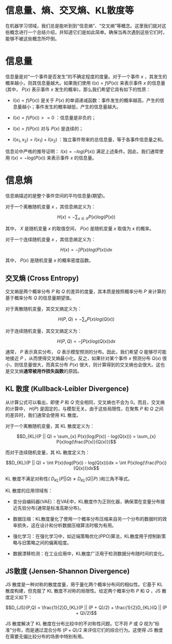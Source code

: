# 信息量、熵、交叉熵、KL散度等

在机器学习领域，我们总是能听到到“信息熵”、“交叉熵”等概念。这里我们就对这些概念进行一个总结介绍，并知道它们是如此简单。确保当再次遇到这些它们时，能够不被这些概念所吓倒。

# 信息量

信息量是对“一个事件是否发生”的不确定程度的度量。对于一个事件 $x$ ，其发生的概率越小，则其信息量越大。如果我们使用 $I(x) = f(P(x))$ 来表示事件 $x$ 的信息量(其中， $P(x)$ 表示事件 $x$ 发生的概率)，那么我们希望它具有如下的性质：

 - $I(x) = f(P(x))$ 是关于 $P(x)$ 的单调递减函数：事件发生的概率越高，产生的信息量越小；事件发生的概率越低，产生的信息量越大。

 - $I(x) = f(P(x)) >= 0$ ：信息量是非负的；

 - $I(x) = f(P(x))$ 对与 $P(x)$ 是连续的；

 - $I(x_1, x_2) = I(x_1) + I(x_2)$ ：独立事件带来的总信息量，等于各事件信息量之和。

信息论中严格的推导证明： $I(x) = -log(P(x))$ 满足上述条件。因此，我们通常使用 $I(x) = -log(P(x))$ 来表示事件 $x$ 的信息量。

# 信息熵

信息熵描述的是整个事件空间的平均信息量(期望)。

对于一个离散随机变量 $x$ ，其信息熵定义为：

$$H(x) = - \sum_{x \in X} P(x)log(P(x))$$

其中， $X$ 是随机变量 $x$ 的取值空间， $P(x)$ 是随机变量 $x$ 取值为 $x$ 的概率。

对于一个连续随机变量 $x$ ，其信息熵定义为：

$$H(x) = - \int P(x)log(P(x))dx$$

其中， $P(x)$ 是随机变量 $x$ 的概率密度函数。

## 交叉熵 (Cross Entropy)

交叉熵是两个概率分布 $P$ 和 $Q$ 的差异的度量，其本质是按照概率分布 $P$ 来计算的基于概率分布 $Q$ 的信息量期望值。

对于离散随机变量，其交叉熵定义为：

$$H(P, Q) = - \sum_{x} P(x)log(Q(x))$$

对于连续随机变量，其交叉熵定义为：

$$H(P, Q) = - \int P(x)log(Q(x))dx$$

通常， $P$ 表示真实分布， $Q$ 表示模型预测的分布。因此，我们希望 $Q$ 能够尽可能地接近 $P$ ，从而使得交叉熵最小化。反之，如果针对某个事件 $x$ 预测分布 $Q(x)$ 很小，则信息量很大，而真实分布 $P(x)$ 很大，则计算得到的交叉熵也会很大。这也是交叉熵**通常被用作损失函数**的原因。

## KL 散度 (Kullback-Leibler Divergence)

从计算公式可以看出，即使 $P$ 和 $Q$ 完全相同，交叉熵也不会为 0。而且，交叉熵的计算中， $H(P)$ 是固定的，与模型无关。由于这些局限性，在聚焦 $P$ 和 $Q$ 之间的差异时，我们通常会使用 KL 散度。

对于一个离散随机变量，其 KL 散度定义为：

$$D_{KL}(P || Q) = \sum_{x} P(x)(log(P(x)) - log(Q(x))) = \sum_{x} P(x)log(\frac{P(x)}{Q(x)})$$

而对于连续随机变量，其 KL 散度定义为：

$$D_{KL}(P || Q) = \int P(x)(log(P(x)) - log(Q(x)))dx = \int P(x)log(\frac{P(x)}{Q(x)})dx$$

KL 散度不满足对称性( $D_{KL}(P || Q) \ne  D_{KL}(Q || P)$ )和三角不等式。

KL 散度的应用领域有：

 - 变分自编码器(VAE)：在VAE中，KL散度作为正则化器，确保潜在变量分布接近先验分布(通常是标准高斯分布)。

 - 数据压缩：KL散度量化了使用一个概率分布压缩来自另一个分布的数据时的效率损失，这在设计和分析数据压缩算法时极为有用。

 - 强化学习：在强化学习中，如近端策略优化(PPO)算法，KL散度用于控制新策略与旧策略之间的偏离程度。

 - 数据漂移检测：在工业应用中，KL散度广泛用于检测数据分布随时间的变化。

## JS散度 (Jensen-Shannon Divergence)

JS 散度是一种对称的散度度量，用于量化两个概率分布间的相似性。它基于 KL 散度构建，但克服了 KL 散度不对称的局限性。给定两个概率分布 $P$ 和 $Q$ ，JS 散度定义如下：

$$D_{JS}(P,Q) = \frac{1}{2}D_{KL}(P || (P + Q)/2) + \frac{1}{2}D_{KL}(Q || (P + Q)/2)$$

JS 散度解决了 KL 散度在分布比较中的不对称性问题。它不将 $P$ 或 $Q$ 视为"标准"分布，而是通过混合分布 $(P + Q)/2$ 来评估它们的综合行为。这使得 JS 散度在需要无偏比较分布的场景中特别有用。



